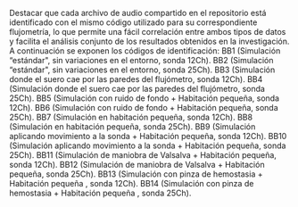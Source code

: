 Destacar que cada archivo de audio compartido en el repositorio está identificado con el mismo código utilizado para su correspondiente flujometría, lo que permite una fácil correlación entre ambos tipos de datos y facilita el análisis conjunto de los resultados obtenidos en la investigación. A continuación se exponen los códigos de identificación:
BB1 (Simulación “estándar", sin variaciones en el entorno, sonda 12Ch). 
BB2 (Simulación “estándar", sin variaciones en el entorno, sonda 25Ch).
BB3 (Simulación donde el suero cae por las paredes del flujómetro, sonda 12Ch).
BB4 (Simulación donde el suero cae por las paredes del flujómetro, sonda 25Ch).
BB5 (Simulación con ruido de fondo + Habitación pequeña, sonda 12Ch).
BB6 (Simulación con ruido de fondo + Habitación pequeña, sonda 25Ch).
BB7 (Simulación en habitación pequeña, sonda 12Ch).
BB8 (Simulación en habitación pequeña, sonda 25Ch).
BB9 (Simulación aplicando movimiento a la sonda + Habitación pequeña, sonda 12Ch).
BB10 (Simulación aplicando movimiento a la sonda + Habitación pequeña, sonda 25Ch).
BB11 (Simulación de maniobra de Valsalva + Habitación pequeña, sonda 12Ch).
BB12 (Simulación de maniobra de Valsalva + Habitación pequeña, sonda 25Ch).
BB13 (Simulación con pinza de hemostasia + Habitación pequeña , sonda 12Ch).
BB14 (Simulación con pinza de hemostasia + Habitación pequeña , sonda 25Ch). 
